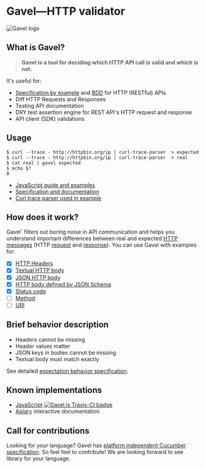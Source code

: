# Gavel—HTTP validator

![Gavel logo](https://raw.github.com/apiaryio/gavel/master/img/gavel.png)

## What is Gavel?

> **Gavel is a tool for deciding which HTTP API call is valid and which is not.**

It's useful for:

- [Specification by example][sbe] and [BDD][bdd] for HTTP (RESTful) APIs
- Diff HTTP Requests and Responses
- Testing API documentation
- DRY test assertion engine for REST API's HTTP request and response
- API client (SDK) validations

[sbe]: http://en.wikipedia.org/wiki/Specification_by_example
[bdd]: http://en.wikipedia.org/wiki/Behavior-driven_development

## Usage

```
$ curl --trace - http://httpbin.org/ip | curl-trace-parser  > expected
$ curl --trace - http://httpbin.org/ip | curl-trace-parser  > real
$ cat real | gavel expected
$ echo $?
0
```

- [JavaScript guide and examples](https://www.relishapp.com/apiary/gavel/docs/node-js)
- [Specification and documentation](https://www.relishapp.com/apiary/gavel/docs)
- [Curl trace parser used in example](https://github.com/apiaryio/curl-trace-parser)

## How does it work?

Gavel` filters out boring noise in API communication and helps you understand important differences between real and expected [HTTP messages][message] (HTTP [request][request] and [response][response]). You can use Gavel with examples for:

- [x] [HTTP Headers](https://www.relishapp.com/apiary/gavel/docs/expectations/headers)
- [x] [Textual HTTP body](https://www.relishapp.com/apiary/gavel/docs/expectations/body-text-example)
- [x] [JSON HTTP body](https://www.relishapp.com/apiary/gavel/docs/expectations/body-json-example)
- [x] [HTTP body defined by JSON Schema](https://www.relishapp.com/apiary/gavel/docs/expectations/body-json-schema)
- [X] [Status code](https://www.relishapp.com/apiary/gavel/docs/expectations/status-code)
- [ ] [Method](https://www.relishapp.com/apiary/gavel/docs/expectations/request-method)
- [ ] [URI](https://www.relishapp.com/apiary/gavel/docs/expectations/request-uri)

[message]: https://www.relishapp.com/apiary/gavel/docs/data-model#http-message
[request]: https://www.relishapp.com/apiary/gavel/docs/data-model#http-request
[response]: https://www.relishapp.com/apiary/gavel/docs/data-model#http-response

## Brief behavior description

- Headers cannot be missing
- Header values matter
- JSON keys in bodies cannot be missing
- Textual body must match exactly

See detailed [expectation behavior specification](https://www.relishapp.com/apiary/gavel/docs/expectations).

## Known implementations

- [JavaScript][gavel.js] [![Gavel.js Travis-CI badge](https://travis-ci.org/apiaryio/gavel.js.png?branch=master)](https://travis-ci.org/apiaryio/gavel.js)
- [Apiary][Apiary] interactive documentation

[gavel.js]: https://github.com/apiaryio/gavel.js
[Apiary]: http://apiary.io/


## Call for contributions

Looking for your language? Gavel has [platform independent Cucumber specification][platind]. So feel feel to contribute! We are looking forward to see library for your language. 

[platind]: https://www.relishapp.com/apiary/gavel/docs/about



